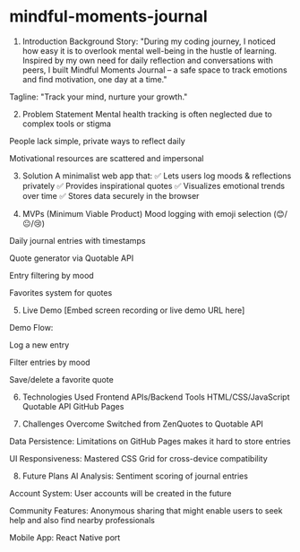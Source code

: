 # mindful-moments-journal
1. Introduction
Background Story:
"During my coding journey, I noticed how easy it is to overlook mental well-being in the hustle of learning. Inspired by my own need for daily reflection and conversations with peers, I built Mindful Moments Journal – a safe space to track emotions and find motivation, one day at a time."

Tagline:
"Track your mind, nurture your growth."

2. Problem Statement
Mental health tracking is often neglected due to complex tools or stigma

People lack simple, private ways to reflect daily

Motivational resources are scattered and impersonal

3. Solution
A minimalist web app that:
✅ Lets users log moods & reflections privately
✅ Provides inspirational quotes
✅ Visualizes emotional trends over time
✅ Stores data securely in the browser

4. MVPs (Minimum Viable Product)
Mood logging with emoji selection (😊/😐/😢)

Daily journal entries with timestamps

Quote generator via Quotable API

Entry filtering by mood

Favorites system for quotes

5. Live Demo
[Embed screen recording or live demo URL here]

Demo Flow:

Log a new entry

Filter entries by mood

Save/delete a favorite quote


6. Technologies Used
Frontend	APIs/Backend	Tools
HTML/CSS/JavaScript	Quotable API	GitHub Pages

7. Challenges Overcome
Switched from ZenQuotes to Quotable API

Data Persistence: Limitations on GitHub Pages makes it hard to store entries

UI Responsiveness: Mastered CSS Grid for cross-device compatibility


8. Future Plans
AI Analysis: Sentiment scoring of journal entries

Account System: User accounts will be created in the future

Community Features: Anonymous sharing that might enable users to seek help and also find nearby professionals

Mobile App: React Native port

